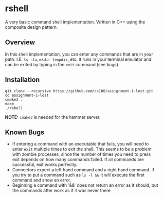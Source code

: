 # rshell
A very basic command shell implementation. Written in C++ using the composite design pattern.

## Overview
In this shell implementation, you can enter any commands that are in your path. I.E. `ls -la`, `mkdir tempdir`, etc. It runs in your terminal emulator and can be exited by typing in the `exit` command (see bugs).

## Installation
```
git clone --recursive https://github.com/cs100/assignment-1-lost.git
cd assignment-1-lost
cmake3 .
make
./rshell
```
**NOTE:** `cmake3` is needed for the hammer server.

## Known Bugs
* If entering a command with an executable that fails, you will need to enter `exit` multiple times to exit the shell. This seems to be a problem with zombie processes, since the number of times you need to press exit depends on how many commands failed. If all commands are successful, exit works perfectly.
* Connectors expect a left hand command and a right hand command. If you try to put a command such as `ls -l &&` it will execute the first command and show an error.
* Beginning a command with '&&' does not return an error as it should, but the commands after work as if it was never there
